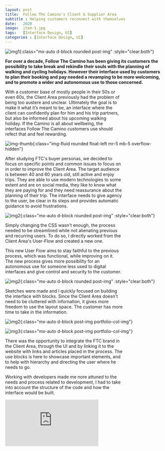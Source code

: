 ```yaml
---
layout: post
title:  Follow The Camino's Client & Supplier Area
subtitle : Helping customers reconnect with themselves
date:   2020
image:  item-1.jpg
tags:   [Interface Design, UI]
categories : [Interface Design, UI]
---
```

![img1]({{site.baseurl}}/projects/images/wirecast/img-1.jpg){:class="mx-auto d-block rounded post-img" :style="clear:both"}

**For over a decade, Follow The Camino has been giving its customers the possibility to take break and rekindle their souls with the planning of walking and cycling holidays. However their interface used by customers to plan their booking and pay needed a revamping to be more welcoming, and to promote a wider and autonomous use to those concerned.**

<div style="clear:both; max-width:75%" class="paragraph">With a customer base of mostly people in their 50s or even 60s, the Client Area previously had the problem of being too austere and unclear. Ultimately the goal is to make it what it’s meant to be, an interface where the client can confidently plan for him and his trip partners, but also be informed about his upcoming walking holiday. If the Camino is all about wellbeing, the interfaces Follow The Camino customers use should refect that and feel rewarding.</div>

![img-thumb]({{site.baseurl}}/projects/images/wirecast/img-thumb.jpg){:class="img-fluid rounded float-left mr-5 mb-5 overflow-hidden"}

<div style="clear:both; max-width:75%" class="paragraph">After studying FTC's buyer personas, we decided to focus on specific points and common issues to focus on in order to improve the Client Area. The target audience is between 40 and 60 years old, still active and enjoy trips. They are able to use modern technologies to some extent and are on social media, they like to know what they are paying for and they need reassurance about the planning of their trip. The interface needs to give agency to the user, be clear in its steps and provides automatic guidance to avoid frustrations. </div>

![img2]({{site.baseurl}}/projects/images/wirecast/img-2.jpg){:class="mx-auto d-block rounded post-img" :style="clear:both"}

<div style="clear:both; max-width:75%" class="paragraph">Simply changing the CSS wasn't enough, the process needed to be streamlined while not alienating previous and recurring users. To do so, I directly worked from the Client Area's User-Flow and created a new one.

This new User Flow aims to stay faithful to the previous process, which was functional, while improving on it. The new process gives more possibility for an autonomous use for someone less used to digital interfaces and give control and security to the customer.</div>

![img2]({{site.baseurl}}/projects/images/wirecast/img-2.jpg){:class="mx-auto d-block rounded post-img" :style="clear:both"}

<div style="clear:both; max-width:75%" class="paragraph">Sketches were made and I quickly focused on building the interface with blocks. Since the Client Area doesn't need to be cluttered with infornation, it gives more freedom to use the layout space. The customer has more time to take in the information. </div>

![img2]({{site.baseurl}}/projects/images/self-writing/img-2.jpg){:class="mx-auto d-block post-img portfolio-col-img"}

![img3]({{site.baseurl}}/projects/images/self-writing/img-3.jpg){:class="mx-auto d-block post-img portfolio-col-img"}

<div style="clear:both; max-width:75%" class="paragraph">There was the opportunity to integrate the FTC brand in the Client Area, through the UI and by linking it to the website with links and articles placed in the process. The use blocks is here to showcase important elements, and to help with hierarchy and directing the user where he needs to go.

Working with developers made me nore attuned to the needs and process related to development, I had to take into account the structure of the code and how the interface would be built.</div>

<iframe class="rounded" style="max-width:100% height=auto min-width=217px" src="https://radioshell.com/wp-content/uploads/2019/07/video-final-1.mp4" frameborder="0" allowfullscreen></iframe>
